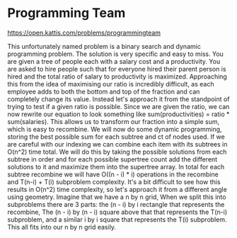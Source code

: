 # Programming Team

https://open.kattis.com/problems/programmingteam

This unfortunately named problem is a binary search and dynamic programming problem. The solution is very specific and easy to miss. You are given a tree of people each with a salary cost and a productivity. You are asked to hire people such that for everyone hired their parent person is hired and the total ratio of salary to productivity is maximized. Approaching this from the idea of maximising our ratio is incredibly difficult, as each employee adds to both the bottom and top of the fraction and can completely change its value. Instead let's approach it from the standpoint of trying to test if a given ratio is possible. Since we are given the ratio, we can now rewrite our equation to look something like sum(productivities) = ratio * sum(salaries). This allows us to transform our fraction into a simple sum, which is easy to recombine. We will now do some dynamic programming, storing the best possible sum for each subtree and ct of nodes used. If we are careful with our indexing we can combine each item with its subtrees in O(n^2) time total. We will do this by taking the possible solutions from each subtree in order and for each possible supertree count add the different solutions to it and maximize them into the supertree array. In total for each subtree recombine we will have O((n - i) * i) operations in the recombine and T(n-i) + T(i) subproblem complexity. It's a bit difficult to see how this results in O(n^2) time complexity, so let's approach it from a different angle using geometry. Imagine that we have a n by n grid, When we split this into subproblems there are 3 parts: the (n - i) by i rectangle that represents the recombine, The (n - i) by (n - i) square above that that represents the T(n-i) subproblem, and a similar i by i square that represents the T(i) subproblem. This all fits into our n by n grid easily.
